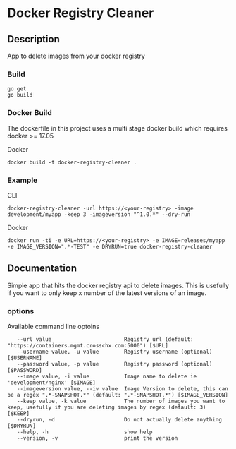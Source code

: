 
# Docker Registry Cleaner

## Description  
App to delete images from your docker registry 

### Build
```
go get
go build
```

### Docker Build
The dockerfile in this project uses a multi stage docker build which requires docker >= 17.05 

Docker
```
docker build -t docker-registry-cleaner .
```

### Example  
CLI  
```
docker-registry-cleaner -url https://<your-registry> -image development/myapp -keep 3 -imageversion "^1.0.*" --dry-run
```

Docker
```
docker run -ti -e URL=https://<your-registry> -e IMAGE=releases/myapp -e IMAGE_VERSION=".*-TEST" -e DRYRUN=true docker-registry-cleaner
```

## Documentation
Simple app that hits the docker registry api to delete images.  This is usefully if you want to only keep x number of the latest versions of an image.

### options
Available command line optoins  

```
   --url value                       Registry url (default: "https://containers.mgmt.crosschx.com:5000") [$URL]
   --username value, -u value        Registry username (optional) [$USERNAME]
   --password value, -p value        Registry password (optional) [$PASSWORD]
   --image value, -i value           Image name to delete ie 'development/nginx' [$IMAGE]
   --imageversion value, --iv value  Image Version to delete, this can be a regex ".*-SNAPSHOT.*" (default: ".*-SNAPSHOT.*") [$IMAGE_VERSION]
   --keep value, -k value            The number of images you want to keep, usefully if you are deleting images by regex (default: 3) [$KEEP]
   --dryrun, -d                      Do not actually delete anything [$DRYRUN]
   --help, -h                        show help
   --version, -v                     print the version
```
